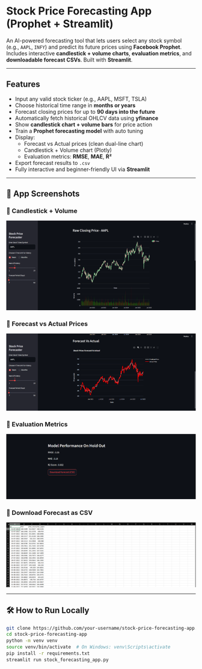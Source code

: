 # Stock Price Forecasting App (Prophet + Streamlit)

An AI-powered forecasting tool that lets users select any stock symbol (e.g., `AAPL`, `INFY`) and predict its future prices using **Facebook Prophet**. Includes interactive **candlestick + volume charts**, **evaluation metrics**, and **downloadable forecast CSVs**. Built with **Streamlit**.

---

## Features

- Input any valid stock ticker (e.g., AAPL, MSFT, TSLA)
- Choose historical time range in **months or years**
- Forecast closing prices for up to **90 days into the future**
- Automatically fetch historical OHLCV data using **yfinance**
- Show **candlestick chart + volume bars** for price action
- Train a **Prophet forecasting model** with auto tuning
- Display:
  - Forecast vs Actual prices (clean dual-line chart)
  - Candlestick + Volume chart (Plotly)
  - Evaluation metrics: **RMSE**, **MAE**, **R²**
- Export forecast results to `.csv`
- Fully interactive and beginner-friendly UI via **Streamlit**

---

## 📸 App Screenshots

### 🔹 Candlestick + Volume
![Candlestick Chart](screenshots/Screenshot_1.png)

### 🔹 Forecast vs Actual Prices
![Forecast vs Actual](screenshots/Screenshot_2.png)

### 🔹 Evaluation Metrics
![Metrics](screenshots/Screenshot_3.png)

### 🔹 Download Forecast as CSV
![Download CSV](screenshots/Screenshot_4.png)

---

## 🛠 How to Run Locally

```bash
git clone https://github.com/your-username/stock-price-forecasting-app.git
cd stock-price-forecasting-app
python -m venv venv
source venv/bin/activate  # On Windows: venv\Scripts\activate
pip install -r requirements.txt
streamlit run stock_forecasting_app.py
